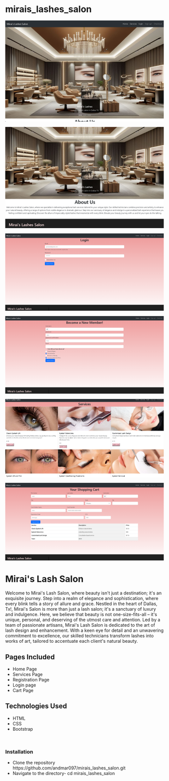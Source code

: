 # mirais_lashes_salon
![home page](imagesdirectory/homepagelashsalon.png)

![home page2](imagesdirectory/homepagelashsalon2.png)

![login page](imagesdirectory/loginpage.png)

![registration](imagesdirectory/registration.png)

![services](imagesdirectory/services.png)

![shopping cart](imagesdirectory/shoppingcart.png)

<h1>Mirai's Lash Salon</h1>
<p>Welcome to Mirai's Lash Salon, where beauty isn't just a destination; it's an exquisite journey. Step into a realm of elegance and sophistication, where every blink tells a story of allure and grace. Nestled in the heart of Dallas, Tx!, Mirai's Salon is more than just a lash salon; it's a sanctuary of luxury and indulgence. Here, we believe that beauty is not one-size-fits-all – it's unique, personal, and deserving of the utmost care and attention. Led by a team of passionate artisans, Mirai's Lash Salon is dedicated to the art of lash design and enhancement. With a keen eye for detail and an unwavering commitment to excellence, our skilled technicians transform lashes into works of art, tailored to accentuate each client's natural beauty.</p>

<h2>Pages Included</h2>
<ul>
<li>Home Page</li>
<li>Services Page</li>
<li>Registration Page</li>
<li>Login page</li>
<li>Cart Page</li>
</ul>

<h2>Technologies Used</h2>
<ul>
<li>HTML</li>
<li>CSS</li>
<li>Bootstrap</li>
</ul>

<br>
<h3>Installation</h3>
<ul>
<li> Clone the repository https://github.com/andmar097/mirais_lashes_salon.git </li>
<li>Navigate to the directory- cd mirais_lashes_salon</li>
</ul>

